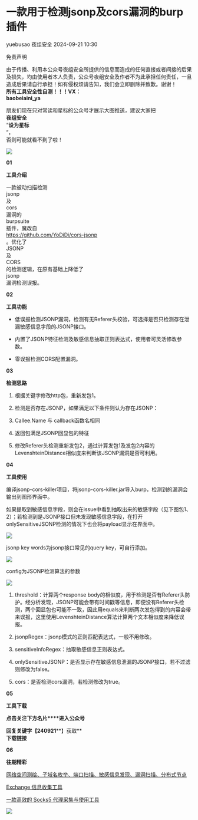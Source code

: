 #  一款用于检测jsonp及cors漏洞的burp插件   
yuebusao  夜组安全   2024-09-21 10:30  
  
免责声明  
  
由于传播、利用本公众号夜组安全所提供的信息而造成的任何直接或者间接的后果及损失，均由使用者本人负责，公众号夜组安全及作者不为此承担任何责任，一旦造成后果请自行承担！如有侵权烦请告知，我们会立即删除并致歉。谢谢！  
**所有工具安全性自测！！！VX：**  
**baobeiaini_ya**  
  
朋友们现在只对常读和星标的公众号才展示大图推送，建议大家把  
**夜组安全**  
“**设为星标**  
”，  
否则可能就看不到了啦！  
  
![](https://mmbiz.qpic.cn/sz_mmbiz_png/icZ1W9s2Jp2Xvvlzc5lra8XdgLYGCfX5ooaMiaUJy4vKvStTngQp4122jauXltltcCuYib5WBBdaXu5dh91dGvibyQ/640?wx_fmt=png&from=appmsg "")  
  
  
**01**  
  
**工具介绍**  
  
一款被动扫描检测  
jsonp  
及  
cors  
漏洞的  
burpsuite  
插件，魔改自  
https://github.com/YoDiDi/cors-jsonp  
。优化了  
JSONP  
及  
CORS  
的检测逻辑，在原有基础上降低了  
jsonp  
漏洞检测误报。  
  
**02**  
  
**工具功能**  
  
- 低误报检测JSONP漏洞，检测有无Referer头校验，可选择是否只检测存在泄漏敏感信息字段的JSONP接口。  
  
- 内置了JSONP特征检测及敏感信息抽取正则表达式，使用者可灵活修改参数。  
  
- 零误报检测CORS配置漏洞。  
  
  
  
**03**  
  
**检测思路**  
  
1. 根据关键字修改http包，重新发包1。  
  
1. 检测是否存在JSONP，如果满足以下条件则认为存在JSONP：  
  
1. Callee.Name 与 callback函数名相同  
  
1. 返回包满足JSONP回显包的特征  
  
1. 修改Referer头检测重新发包2，通过计算发包1及发包2内容的LevenshteinDistance相似度来判断该JSONP漏洞是否可利用。  
  
  
  
**04**  
  
**工具使用**  
  
编译jsonp-cors-killer项目，将jsonp-cors-killer.jar导入burp，检测到的漏洞会输出到图形界面中。  
  
  
如果提取到敏感信息字段，则会在issue中看到抽取出来的敏感字段（见下图包1、2）；若检测到是JSONP接口但未发现敏感信息字段，在打开onlySensitiveJSONP检测的情况下也会将payload显示在界面中。  
  
![](https://mmbiz.qpic.cn/sz_mmbiz_png/icZ1W9s2Jp2VLDOzWIicnGHibeP8HsKg8m8b4JCvE1uEEfDlwUib5cVCm8FUsN95SEpX1OibJgXyhY6CAD7tq30FsyA/640?wx_fmt=png&from=appmsg "")  
  
jsonp key words为jsonp接口常见的query key，可自行添加。  
  
![](https://mmbiz.qpic.cn/sz_mmbiz_png/icZ1W9s2Jp2VLDOzWIicnGHibeP8HsKg8m8eNXbgZ284OMUFp9iaPJDehficicYLMlmoA29oFWr7micINLic4nibYsUaZIQ/640?wx_fmt=png&from=appmsg "")  
  
config为JSONP检测算法的参数  
  
![](https://mmbiz.qpic.cn/sz_mmbiz_png/icZ1W9s2Jp2VLDOzWIicnGHibeP8HsKg8m8fhDnkQx2vV3q5gTjliaEwenGjriclibvKcbOcpIO6zArh5PoibyRt6Xlww/640?wx_fmt=png&from=appmsg "")  
1. threshold：计算两个response body的相似度，用于检测是否有Referer头防护。经分析发现，JSONP可能会带有时间戳等信息，即便没有Referer头检测，两个回显包也可能不一致，因此用equals来判断两次发包得到的内容会带来误报，这里使用LevenshteinDistance算法计算两个文本相似度来降低误报。  
  
1. jsonpRegex：jsonp模式的正则匹配表达式，一般不用修改。  
  
1. sensitiveInfoRegex：抽取敏感信息正则表达式。  
  
1. onlySensitiveJSONP：是否显示存在敏感信息泄漏的JSONP接口，若不过滤则修改为false。  
  
1. cors：是否检测cors漏洞，若检测修改为true。  
  
  
  
**05**  
  
**工具下载**  
  
**点击关注下方名片****进入公众号**  
  
**回复关键字【240921****】获取**  
**下载链接**  
  
  
**06**  
  
**往期精彩**  

							  
[ 网络空间测绘、子域名枚举、端口扫描、敏感信息发现、漏洞扫描、分布式节点 ](http://mp.weixin.qq.com/s?__biz=Mzk0ODM0NDIxNQ==&mid=2247492255&idx=1&sn=995b066bcb820fb28f983833331d725d&chksm=c36ba667f41c2f7164310257a240471d98459e0e7759c6168d36dbc86d2d1ce7caec6e30a784&scene=21#wechat_redirect)  

						  
  

							  
[ Exchange 信息收集工具 ](http://mp.weixin.qq.com/s?__biz=Mzk0ODM0NDIxNQ==&mid=2247492221&idx=1&sn=482263ab19cae82ce93edc2f648803ae&chksm=c36ba685f41c2f935aefd27aaa55f09203761f8dc1b7df2a1182d6b8981f722878aa45038485&scene=21#wechat_redirect)  

						  
  

							  
[ 一款高效的 Socks5 代理采集与使用工具 ](http://mp.weixin.qq.com/s?__biz=Mzk0ODM0NDIxNQ==&mid=2247492200&idx=1&sn=f472e178039ef296baf8a8571079fe67&chksm=c36ba690f41c2f867567cb3b5bc6c002c023a90c7e9df92eea8fa779f595d2f6ab6f0ef26fbb&scene=21#wechat_redirect)  

						  
  
![](https://mmbiz.qpic.cn/mmbiz_png/OAmMqjhMehrtxRQaYnbrvafmXHe0AwWLr2mdZxcg9wia7gVTfBbpfT6kR2xkjzsZ6bTTu5YCbytuoshPcddfsNg/640?wx_fmt=png&wxfrom=5&wx_lazy=1&wx_co=1&random=0.8399406679299557 "")  
  
  
